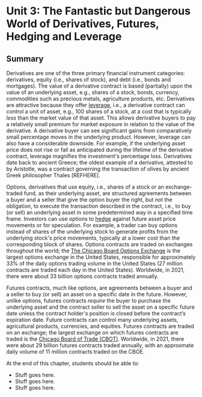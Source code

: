 # Unit 3: The Fantastic but Dangerous World of Derivatives, Futures, Hedging and Leverage

## Summary
Derivatives are one of the three primary financial instrument categories: derivatives, equity (i.e., shares of stock), and debt (i.e., bonds and mortgages). The value of a derivative contract 
is based (partially) upon the value of an underlying asset, e.g., shares of a stock, bonds, currency, commodities such as precious metals, agriculture products, etc. Derivatives are attractive because they offer [leverage](https://www.merrilledge.com/investment-products/options/options-trading-leverage-risk), i.e., a derivative contract can control a unit of asset, e.g., 100 shares of a stock, at a cost that is typically _less_ than the market value of that asset. This allows derivative buyers to pay a relatively small premium for market exposure in relation to the value of the derivative. A derivative buyer can see significant gains from comparatively small percentage moves in the underlying product. However, leverage can also have a considerable downside. For example, if the underlying asset price does not rise or fall as anticipated during the lifetime of the derivative contract, leverage magnifies the investment's percentage loss. Derivatives date back to ancient Greece; the oldest example of a derivative, attested to by Aristotle, was a contract governing the transaction of olives by ancient Greek philosopher Thales [REFHERE]. 

Options, derivatives that use equity, i.e., shares of a stock or an exchange-traded fund, as their underlying asset, 
are structured agreements between a buyer and a seller that give
the option buyer the right, but not the obligation, to execute the transaction described in the contract, i.e., to buy (or sell) an underlying asset in some predetermined way in a specified time frame.
Investors can use options to [hedge](https://www.investopedia.com/terms/h/hedge.asp) against future asset price movements or for speculation. For example, a trader can buy options instead of shares of the underlying stock to generate profits from the underlying stock's price movements, typically at a lower cost than the corresponding block of shares. Options contracts are traded on exchanges throughout the world; the [The Chicago Board Options Exchange](https://www.cboe.com) is the 
largest options exchange in the United States, responsible for approximately 33\% of the daily options trading volume in the United States (27 million contracts are traded each day in the United States). Worldwide, in 2021, there were about 33 billion options contracts traded annually.

Futures contracts, much like options, are agreements between a buyer and a seller to buy (or sell) an asset on a specific date in the future. However, unlike options, futures contracts _require_ the buyer to purchase the underlying asset and the contract seller to sell the asset on a specific future date unless the contract holder's position is closed before the contract’s expiration date. Future contracts can control many underlying assets, agricultural products, currencies, and equities.
Futures contracts are traded on an exchange; the largest exchange on which futures contracts are traded is the [Chicago Board of Trade (CBOT)](https://www.cmegroup.com). Worldwide, in 2021, there were about 29 billion futures contracts traded annually, with an approxmate daily volume of 11 million contracts traded on the CBOE. 

At the end of this chapter, students should be able to:
* Stuff goes here.
* Stuff goes here.
* Stuff goes here.





